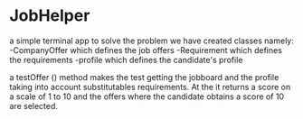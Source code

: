 # JobHelper
a simple terminal app
to solve the problem we have created 
classes namely: 
 -CompanyOffer which defines the job offers
 -Requirement which defines the requirements
 -profile which defines the candidate's profile

 a testOffer () method makes the test getting the jobboard 
and the  profile taking into account substitutables requirements. 
At the it returns a score on a scale of 1 to 10 and the offers 
where the candidate obtains a score
 of 10 are selected.
